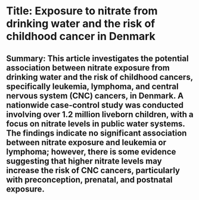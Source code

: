 # Title: Exposure to nitrate from drinking water and the risk of childhood cancer in Denmark

## Summary: This article investigates the potential association between nitrate exposure from drinking water and the risk of childhood cancers, specifically leukemia, lymphoma, and central nervous system (CNC) cancers, in Denmark. A nationwide case-control study was conducted involving over 1.2 million liveborn children, with a focus on nitrate levels in public water systems. The findings indicate no significant association between nitrate exposure and leukemia or lymphoma; however, there is some evidence suggesting that higher nitrate levels may increase the risk of CNC cancers, particularly with preconception, prenatal, and postnatal exposure.